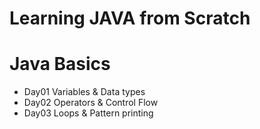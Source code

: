 # Learning JAVA from Scratch

# Java Basics
- Day01 Variables & Data types 
- Day02 Operators & Control Flow
- Day03 Loops & Pattern printing
